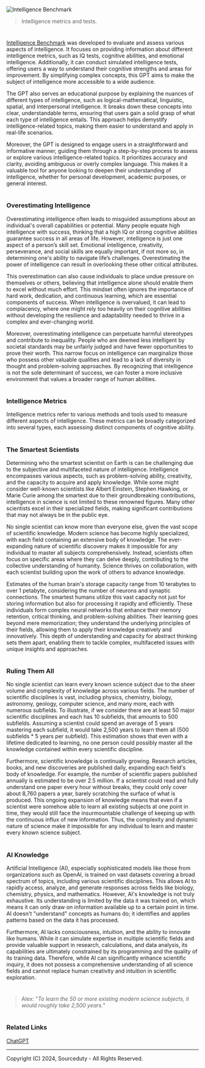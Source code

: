 ![Intelligence Benchmark](https://github.com/user-attachments/assets/fbdb4911-39b6-4cf5-82c9-6fb5ad58d0ed)

>  Intelligence metrics and tests.

#

[Intelligence Benchmark](https://chatgpt.com/g/g-izzqAJLFc-intelligence-benchmark) was developed to evaluate and assess various aspects of intelligence. It focuses on providing information about different intelligence metrics, such as IQ tests, cognitive abilities, and emotional intelligence. Additionally, it can conduct simulated intelligence tests, offering users a way to understand their cognitive strengths and areas for improvement. By simplifying complex concepts, this GPT aims to make the subject of intelligence more accessible to a wide audience.

The GPT also serves an educational purpose by explaining the nuances of different types of intelligence, such as logical-mathematical, linguistic, spatial, and interpersonal intelligence. It breaks down these concepts into clear, understandable terms, ensuring that users gain a solid grasp of what each type of intelligence entails. This approach helps demystify intelligence-related topics, making them easier to understand and apply in real-life scenarios.

Moreover, the GPT is designed to engage users in a straightforward and informative manner, guiding them through a step-by-step process to assess or explore various intelligence-related topics. It prioritizes accuracy and clarity, avoiding ambiguous or overly complex language. This makes it a valuable tool for anyone looking to deepen their understanding of intelligence, whether for personal development, academic purposes, or general interest.

#
### Overestimating Intelligence

Overestimating intelligence often leads to misguided assumptions about an individual's overall capabilities or potential. Many people equate high intelligence with success, thinking that a high IQ or strong cognitive abilities guarantee success in all areas of life. However, intelligence is just one aspect of a person’s skill set. Emotional intelligence, creativity, perseverance, and social skills are equally important, if not more so, in determining one's ability to navigate life’s challenges. Overestimating the power of intelligence can result in overlooking these other critical attributes.

This overestimation can also cause individuals to place undue pressure on themselves or others, believing that intelligence alone should enable them to excel without much effort. This mindset often ignores the importance of hard work, dedication, and continuous learning, which are essential components of success. When intelligence is overvalued, it can lead to complacency, where one might rely too heavily on their cognitive abilities without developing the resilience and adaptability needed to thrive in a complex and ever-changing world.

Moreover, overestimating intelligence can perpetuate harmful stereotypes and contribute to inequality. People who are deemed less intelligent by societal standards may be unfairly judged and have fewer opportunities to prove their worth. This narrow focus on intelligence can marginalize those who possess other valuable qualities and lead to a lack of diversity in thought and problem-solving approaches. By recognizing that intelligence is not the sole determinant of success, we can foster a more inclusive environment that values a broader range of human abilities.

#
### Intelligence Metrics

Intelligence metrics refer to various methods and tools used to measure different aspects of intelligence. These metrics can be broadly categorized into several types, each assessing distinct components of cognitive ability.

#
### The Smartest Scientists

Determining who the smartest scientist on Earth is can be challenging due to the subjective and multifaceted nature of intelligence. Intelligence encompasses various aspects, such as problem-solving ability, creativity, and the capacity to acquire and apply knowledge. While some might consider well-known scientists like Albert Einstein, Stephen Hawking, or Marie Curie among the smartest due to their groundbreaking contributions, intelligence in science is not limited to these renowned figures. Many other scientists excel in their specialized fields, making significant contributions that may not always be in the public eye.

No single scientist can know more than everyone else, given the vast scope of scientific knowledge. Modern science has become highly specialized, with each field containing an extensive body of knowledge. The ever-expanding nature of scientific discovery makes it impossible for any individual to master all subjects comprehensively. Instead, scientists often focus on specific areas where they can delve deeply, contributing to the collective understanding of humanity. Science thrives on collaboration, with each scientist building upon the work of others to advance knowledge.

Estimates of the human brain's storage capacity range from 10 terabytes to over 1 petabyte, considering the number of neurons and synaptic connections. The smartest humans utilize this vast capacity not just for storing information but also for processing it rapidly and efficiently. These individuals form complex neural networks that enhance their memory retention, critical thinking, and problem-solving abilities. Their learning goes beyond mere memorization; they understand the underlying principles of their fields, allowing them to apply their knowledge creatively and innovatively. This depth of understanding and capacity for abstract thinking sets them apart, enabling them to tackle complex, multifaceted issues with unique insights and approaches.

#
### Ruling Them All

No single scientist can learn every known science subject due to the sheer volume and complexity of knowledge across various fields. The number of scientific disciplines is vast, including physics, chemistry, biology, astronomy, geology, computer science, and many more, each with numerous subfields. To illustrate, if we consider there are at least 50 major scientific disciplines and each has 10 subfields, that amounts to 500 subfields. Assuming a scientist could spend an average of 5 years mastering each subfield, it would take 2,500 years to learn them all (500 subfields * 5 years per subfield). This estimation shows that even with a lifetime dedicated to learning, no one person could possibly master all the knowledge contained within every scientific discipline.

Furthermore, scientific knowledge is continually growing. Research articles, books, and new discoveries are published daily, expanding each field's body of knowledge. For example, the number of scientific papers published annually is estimated to be over 2.5 million. If a scientist could read and fully understand one paper every hour without breaks, they could only cover about 8,760 papers a year, barely scratching the surface of what is produced. This ongoing expansion of knowledge means that even if a scientist were somehow able to learn all existing subjects at one point in time, they would still face the insurmountable challenge of keeping up with the continuous influx of new information. Thus, the complexity and dynamic nature of science make it impossible for any individual to learn and master every known science subject.

#
### AI Knowledge

Artificial Intelligence (AI), especially sophisticated models like those from organizations such as OpenAI, is trained on vast datasets covering a broad spectrum of topics, including various scientific disciplines. This allows AI to rapidly access, analyze, and generate responses across fields like biology, chemistry, physics, and mathematics. However, AI's knowledge is not truly exhaustive. Its understanding is limited by the data it was trained on, which means it can only draw on information available up to a certain point in time. AI doesn't "understand" concepts as humans do; it identifies and applies patterns based on the data it has processed.

Furthermore, AI lacks consciousness, intuition, and the ability to innovate like humans. While it can simulate expertise in multiple scientific fields and provide valuable support in research, calculations, and data analysis, its capabilities are ultimately constrained by its programming and the quality of its training data. Therefore, while AI can significantly enhance scientific inquiry, it does not possess a comprehensive understanding of all science fields and cannot replace human creativity and intuition in scientific exploration.

#

> Alex: "*To learn the 50 or more existing modern science subjects, it would roughly take 2,500 years.*"

#
### Related Links

[ChatGPT](https://github.com/sourceduty/ChatGPT)

***
Copyright (C) 2024, Sourceduty - All Rights Reserved.
